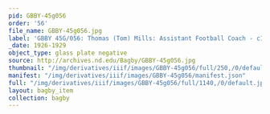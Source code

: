 ```yaml
---
pid: GBBY-45g056
order: '56'
file_name: GBBY-45g056.jpg
label: 'GBBY 45G/056: Thomas (Tom) Mills: Assistant Football Coach - c1926-1929'
_date: 1926-1929
object_type: glass plate negative
source: http://archives.nd.edu/Bagby/GBBY-45g056.jpg
thumbnail: "/img/derivatives/iiif/images/GBBY-45g056/full/250,/0/default.jpg"
manifest: "/img/derivatives/iiif/images/GBBY-45g056/manifest.json"
full: "/img/derivatives/iiif/images/GBBY-45g056/full/1140,/0/default.jpg"
layout: bagby_item
collection: bagby
---
```

